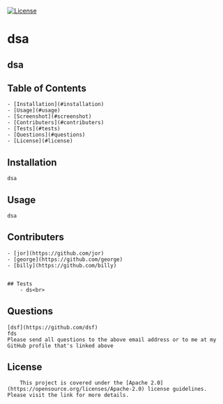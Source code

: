 
[![License](https://img.shields.io/badge/License-Apache_2.0-blue.svg)](https://opensource.org/licenses/Apache-2.0)
# dsa
    
## dsa

## Table of Contents
    - [Installation](#installation)
    - [Usage](#usage)
    - [Screenshot](#screenshot)
    - [Contributers](#contributers)
    - [Tests](#tests)
    - [Questions](#questions)
    - [License](#license)

## Installation
    dsa

## Usage
    dsa

## Contributers
    - [jor](https://github.com/jor)
    - [george](https://github.com/george)
    - [billy](https://github.com/billy)


    ## Tests
        - ds<br>

## Questions
    [dsf](https://github.com/dsf)
    fds
    Please send all questions to the above email address or to me at my GitHub profile that's linked above

## License
    
        This project is covered under the [Apache 2.0](https://opensource.org/licenses/Apache-2.0) license guidelines. Please visit the link for more details.
        
    